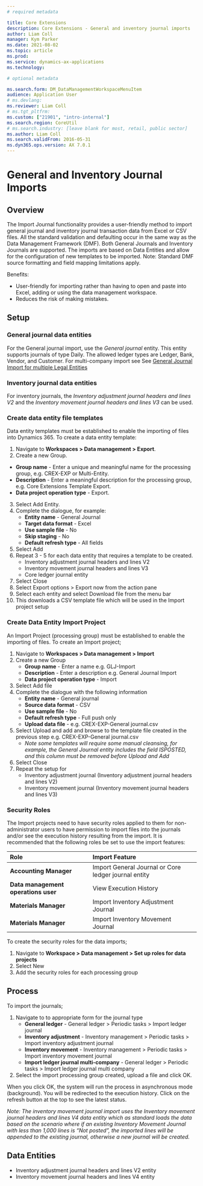 ```yaml
---
# required metadata

title: Core Extensions
description: Core Extensions - General and inventory journal imports
author: Liam Coll
manager: Kym Parker
ms.date: 2021-08-02
ms.topic: article
ms.prod: 
ms.service: dynamics-ax-applications
ms.technology: 

# optional metadata

ms.search.form: DM_DataManagementWorkspaceMenuItem
audience: Application User
# ms.devlang: 
ms.reviewer: Liam Coll
# ms.tgt_pltfrm: 
ms.custom: ["21901", "intro-internal"]
ms.search.region: CoreUtil
# ms.search.industry: [leave blank for most, retail, public sector]
ms.author: Liam Coll
ms.search.validFrom: 2016-05-31
ms.dyn365.ops.version: AX 7.0.1
---
```


# General and Inventory Journal Imports
## Overview
The Import Journal functionality provides a user-friendly method to import general journal and inventory journal transaction data from Excel or CSV files. All the standard validation and defaulting occur in the same way as the Data Management Framework (DMF). Both General Journals and Inventory Journals are supported. The imports are based on Data Entities and allow for the configuration of new templates to be imported. Note: Standard DMF source formatting and field mapping limitations apply.

Benefits:
* User-friendly for importing rather than having to open and paste into Excel, adding or using the data management workspace.
* Reduces the risk of making mistakes.

## Setup
### General journal data entities
For the General journal import, use the *General journal* entity. This entity supports journals of type Daily. The allowed ledger types are Ledger, Bank, Vendor, and Customer. For multi-company import see See [General Journal Import for multiple Legal Entities](https://github.com/DXCANZProduct/DXC-Products-for-Microsoft-Business-Applications/edit/master/CORE-EXTENSIONS/JOURNAL-IMPORTS/General-Journal-Multiple.md#general-journal-import-for-multiple-legal-entities)

### Inventory journal data entities
For inventory journals, the *Inventory adjustment journal headers and lines V2* and the *Inventory movement journal headers and lines V3* can be used.

### Create data entity file templates
Data entity templates must be established to enable the importing of files into Dynamics 365. To create a data entity template:
1. Navigate to **Workspaces > Data management > Export**.
2. Create a new Group.
* **Group name** - Enter a unique and meaningful name for the processing group, e.g. CREX-EXP or Multi-Entity.
* **Description**	- Enter a meaningful description for the processing group, e.g. Core Extensions Template Export.
* **Data project operation type**	- Export.
3.	Select Add Entity.
4.	Complete the dialogue, for example:
    * **Entity name**	- General Journal
    * **Target data format** - Excel
    * **Use sample file**	- No
    * **Skip staging** - No
    * **Default refresh type** - All fields
5.	Select Add
6.	Repeat 3 - 5 for each data entity that requires a template to be created.
    * Inventory adjustment journal headers and lines V2
    * Inventory movement journal headers and lines V3
    * Core ledger journal entity
7.	Select Close
8.	Select Export options > Export now from the action pane
9.	Select each entity and select Download file from the menu bar
10.	This downloads a CSV template file which will be used in the Import project setup
 
 
### Create Data Entity Import Project
An Import Project (processing group) must be established to enable the importing of files. To create an Import project; 
1. Navigate to **Workspaces > Data management > Import**
2. Create a new Group
    * **Group name** - Enter a name e.g. GLJ-Import
    * **Description**	- Enter a description e.g. General Journal Import
    * **Data project operation type**	- Import
3. Select Add file
4. Complete the dialogue with the following information
    * **Entity name** -	General journal
    * **Source data format** - CSV
    * **Use sample file** -	No
    * **Default refresh type** - Full push only
    * **Upload data file** - e.g. CREX-EXP-General journal.csv
5. Select Upload and add and browse to the template file created in the previous step e.g. CREX-EXP-General journal.csv
    * *Note some templates will require some manual cleansing, for example, the General Journal entity includes the field ISPOSTED, and this column must be removed before Upload and Add*
6. Select Close
7. Repeat the setup for
    * Inventory adjustment journal (Inventory adjustment journal headers and lines V2)
    * Inventory movement journal (Inventory movement journal headers and lines V3)
 
### Security Roles
The Import projects need to have security roles applied to them for non-administrator users to have permission to import files into the journals and/or see the execution history resulting from the import. It is recommended that the following roles be set to use the import features:

|  **Role**  | **Import Feature** | 
|:---|:---|     
|  **Accounting Manager**  | Import General Journal or Core ledger journal entity |   
|  **Data management operations user**  | View Execution History | 
|  **Materials Manager**  | Import Inventory Adjustment Journal |   
|  **Materials Manager**  | Import Inventory Movement Journal |   


To create the security roles for the data imports;
1. Navigate to **Workspace > Data management > Set up roles for data projects**
2. Select New
3. Add the security roles for each processing group

## Process
To import the journals; 
1. Navigate to to appropriate form for the journal type
    * **General ledger** - General ledger > Periodic tasks > Import ledger journal
    * **Inventory adjustment** - Inventory management > Periodic tasks > Import inventory adjustment journal
    * **Inventory movement** - Inventory management > Periodic tasks > Import inventory movement journal
    * **Import ledger journal multi-company**  - General ledger > Periodic tasks > Import ledger journal multi company
2. Select the import processing group created, upload a file and click OK.

When you click OK, the system will run the process in asynchronous mode (background). You will be redirected to the execution history. Click on the refresh button at the top to see the latest status. 

*Note: The inventory movement journal import uses the Inventory movement journal headers and lines V4 data entity which as standard loads the data based on the scenario where if an existing Inventory Movement Journal with less than 1,000 lines is “Not posted”, the imported lines will be appended to the existing journal, otherwise a new journal will be created.*

## Data Entities
- Inventory adjustment journal headers and lines V2 entity
- Inventory movement journal headers and lines V4 entity
